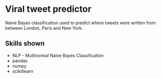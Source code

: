 <h1> Viral tweet predictor </h1>

Naive Bayes classification used to predict where tweets were written from between London, Paris and New York.

<h2> Skills shown </h2>

 * NLP - Multinomial Naive Bayes Classification
 * pandas
 * numpy
 * scikitlearn
